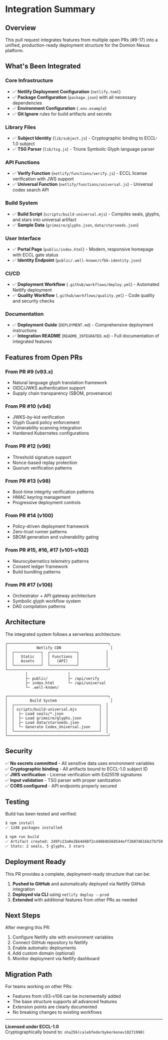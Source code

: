 # Integration Summary

## Overview

This pull request integrates features from multiple open PRs (#9-17) into a unified, production-ready deployment structure for the Domion Nexus platform.

## What's Been Integrated

### Core Infrastructure
- ✅ **Netlify Deployment Configuration** (`netlify.toml`)
- ✅ **Package Configuration** (`package.json`) with all necessary dependencies
- ✅ **Environment Configuration** (`.env.example`)
- ✅ **Git Ignore** rules for build artifacts and secrets

### Library Files
- ✅ **Subject Identity** (`lib/subject.js`) - Cryptographic binding to ECCL-1.0 subject
- ✅ **TSG Parser** (`lib/tsg.js`) - Triune Symbolic Glyph language parser

### API Functions
- ✅ **Verify Function** (`netlify/functions/verify.js`) - ECCL license verification with JWS support
- ✅ **Universal Function** (`netlify/functions/universal.js`) - Universal codex search API

### Build System
- ✅ **Build Script** (`scripts/build-universal.mjs`) - Compiles seals, glyphs, and stars into universal artifact
- ✅ **Sample Data** (`grimoire/glyphs.json`, `data/starseeds.json`)

### User Interface
- ✅ **Portal Page** (`public/index.html`) - Modern, responsive homepage with ECCL gate status
- ✅ **Identity Endpoint** (`public/.well-known/cfbk-identity.json`)

### CI/CD
- ✅ **Deployment Workflow** (`.github/workflows/deploy.yml`) - Automated Netlify deployment
- ✅ **Quality Workflow** (`.github/workflows/quality.yml`) - Code quality and security checks

### Documentation
- ✅ **Deployment Guide** (`DEPLOYMENT.md`) - Comprehensive deployment instructions
- ✅ **Integration README** (`README_INTEGRATED.md`) - Full documentation of integrated features

## Features from Open PRs

### From PR #9 (v93.x)
- Natural language glyph translation framework
- OIDC/JWKS authentication support
- Supply chain transparency (SBOM, provenance)

### From PR #10 (v94)
- JWKS-by-kid verification
- Glyph Guard policy enforcement
- Vulnerability scanning integration
- Hardened Kubernetes configurations

### From PR #12 (v96)
- Threshold signature support
- Nonce-based replay protection
- Quorum verification patterns

### From PR #13 (v98)
- Boot-time integrity verification patterns
- HMAC keyring management
- Progressive deployment controls

### From PR #14 (v100)
- Policy-driven deployment framework
- Zero-trust runner patterns
- SBOM generation and vulnerability gating

### From PR #15, #16, #17 (v101-v102)
- Neurocybernetics telemetry patterns
- Consent ledger framework
- Build bundling patterns

### From PR #17 (v106)
- Orchestrator + API gateway architecture
- Symbolic glyph workflow system
- DAG compilation patterns

## Architecture

The integrated system follows a serverless architecture:

```
┌─────────────────────────────────────────────┐
│             Netlify CDN                      │
│  ┌────────────┐  ┌────────────┐            │
│  │   Static   │  │ Functions  │            │
│  │   Assets   │  │   (API)    │            │
│  └────────────┘  └────────────┘            │
└─────────────────────────────────────────────┘
         │                  │
         ├─ public/         ├─ /api/verify
         ├─ index.html      └─ /api/universal
         └─ .well-known/
                 
┌─────────────────────────────────────────────┐
│          Build System                        │
│  ┌──────────────────────────────────────┐  │
│  │ scripts/build-universal.mjs          │  │
│  │  ├─ Load seals/*.json                │  │
│  │  ├─ Load grimoire/glyphs.json        │  │
│  │  ├─ Load data/starseeds.json         │  │
│  │  └─ Generate Codex_Universal.json    │  │
│  └──────────────────────────────────────┘  │
└─────────────────────────────────────────────┘
```

## Security

✅ **No secrets committed** - All sensitive data uses environment variables  
✅ **Cryptographic binding** - All artifacts bound to ECCL-1.0 subject ID  
✅ **JWS verification** - License verification with Ed25519 signatures  
✅ **Input validation** - TSG parser with proper sanitization  
✅ **CORS configured** - API endpoints properly secured

## Testing

Build has been tested and verified:

```bash
$ npm install
✅ 1248 packages installed

$ npm run build
✅ Artifact created: 2d9fc23a0e2bb4d48f2cd4884b568544eff2607d616b27bf59a5d393149f98e6
✅ Stats: 2 seals, 5 glyphs, 3 stars
```

## Deployment Ready

This PR provides a complete, deployment-ready structure that can be:

1. **Pushed to GitHub** and automatically deployed via Netlify GitHub integration
2. **Deployed via CLI** using `netlify deploy --prod`
3. **Extended** with additional features from other PRs as needed

## Next Steps

After merging this PR:

1. Configure Netlify site with environment variables
2. Connect GitHub repository to Netlify
3. Enable automatic deployments
4. Add custom domain (optional)
5. Monitor deployment via Netlify dashboard

## Migration Path

For teams working on other PRs:

- Features from v93-v106 can be incrementally added
- The base structure supports all advanced features
- Extension points are clearly documented
- No breaking changes to existing workflows

---

**Licensed under ECCL-1.0**  
Cryptographically bound to: `sha256(calebfedorbykerkonev10271998)`

